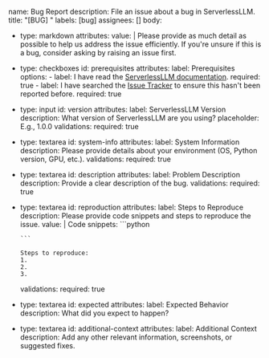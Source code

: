 name: Bug Report
description: File an issue about a bug in ServerlessLLM.
title: "[BUG] "
labels: [bug]
assignees: []
body:
  - type: markdown
    attributes:
      value: |
        Please provide as much detail as possible to help us address the issue efficiently. If you're unsure if this is a bug, consider asking by raising an issue first.

  - type: checkboxes
    id: prerequisites
    attributes:
      label: Prerequisites
      options:
        - label: I have read the [ServerlessLLM documentation](https://serverlessllm.github.io/).
          required: true
        - label: I have searched the [Issue Tracker](https://github.com/ServerlessLLM/ServerlessLLM/issues) to ensure this hasn't been reported before.
          required: true

  - type: input
    id: version
    attributes:
      label: ServerlessLLM Version
      description: What version of ServerlessLLM are you using?
      placeholder: E.g., 1.0.0
    validations:
      required: true

  - type: textarea
    id: system-info
    attributes:
      label: System Information
      description: Please provide details about your environment (OS, Python version, GPU, etc.).
    validations:
      required: true

  - type: textarea
    id: description
    attributes:
      label: Problem Description
      description: Provide a clear description of the bug.
    validations:
      required: true

  - type: textarea
    id: reproduction
    attributes:
      label: Steps to Reproduce
      description: Please provide code snippets and steps to reproduce the issue.
      value: |
        Code snippets:
        ```python

        ```

        Steps to reproduce:
        1.
        2.
        3.
    validations:
      required: true

  - type: textarea
    id: expected
    attributes:
      label: Expected Behavior
      description: What did you expect to happen?

  - type: textarea
    id: additional-context
    attributes:
      label: Additional Context
      description: Add any other relevant information, screenshots, or suggested fixes.
